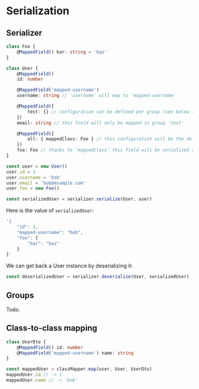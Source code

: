 # Serialization

## Serializer

```ts
class Foo {
    @MappedField() bar: string = 'baz'
}

class User {
    @MappedField()
    id: number

    @MappedField('mapped-username')
    username: string // 'username' will map to 'mapped-username'

    @MappedField({
        test: {} // configuration can be defined per group (see below the explanation for groups)
    })
    email: string // this field will only be mapped in group 'test'

    @MappedField({
        all: { mappedClass: Foo } // this configuration will be the default configuration (applied whatever the group)
    })
    foo: Foo // thanks to 'mappedClass' this field will be serialized recursively
}

const user = new User()
user.id = 1
user.username = 'bob'
user.email = 'bob@example.com'
user.foo = new Foo()

const serializedUser = serializer.serialize(User, user)
```

Here is the value of `serializedUser`:

```ts
'{
    "id": 1,
    "mapped-username": "bob",
    "foo": {
        "bar": "baz"
    }
}'
```

We can get back a User instance by deserializing it:

```ts
const deserializedUser = serializer.deserialize(User, serializedUser)
```

## Groups

Todo.

## Class-to-class mapping

```ts
class UserDto {
    @MappedField() id: number
    @MappedField('mapped-username') name: string
}

const mappedUser = classMapper.map(user, User, UserDto)
mappedUser.id // -> 1
mappedUser.name // -> 'bob'
```
